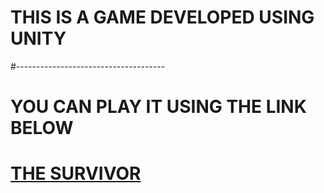 # THIS IS A GAME DEVELOPED USING UNITY
#-------------------------------------
# YOU CAN PLAY IT USING THE LINK BELOW
# [THE SURVIVOR](https://gaurav_iitd.itch.io/the-survivor)
